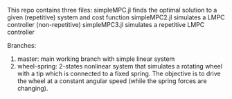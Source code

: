 This repo contains three files:
simpleMPC.jl finds the optimal solution to a given (repetitive) system and cost function
simpleMPC2.jl simulates a LMPC controller (non-repetitive)
simpleMPC3.jl simulates a repetitive LMPC controller

Branches:
1. master: main working branch with simple linear system
2. wheel-spring: 2-states nonlinear system that simulates a rotating wheel with a tip which is connected to a fixed spring. The objective is to drive the wheel at a constant angular speed (while the spring forces are changing).